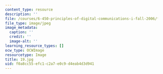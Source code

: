 ```yaml
---
content_type: resource
description: ''
file: /courses/6-450-principles-of-digital-communications-i-fall-2006/f0a8cc55efc1c2a7e0c9d4eab4d3d941_19.jpg
file_type: image/jpeg
image_metadata:
  caption: ''
  credit: ''
  image-alt: ''
learning_resource_types: []
ocw_type: OCWImage
resourcetype: Image
title: 19.jpg
uid: f0a8cc55-efc1-c2a7-e0c9-d4eab4d3d941
---
```

